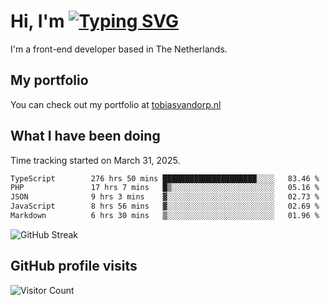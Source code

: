 # Hi, I'm [![Typing SVG](https://readme-typing-svg.demolab.com?font=Fira+Code&pause=1000&width=435&lines=tobiasvdorp)](https://git.io/typing-svg)

I'm a front-end developer based in The Netherlands.

## My portfolio

You can check out my portfolio at [tobiasvandorp.nl](https://www.tobiasvandorp.nl/)

## What I have been doing

Time tracking started on March 31, 2025.

<!--START_SECTION:waka-->

```txt
TypeScript        276 hrs 50 mins █████████████████████░░░░   83.46 %
PHP               17 hrs 7 mins   █▒░░░░░░░░░░░░░░░░░░░░░░░   05.16 %
JSON              9 hrs 3 mins    ▓░░░░░░░░░░░░░░░░░░░░░░░░   02.73 %
JavaScript        8 hrs 56 mins   ▓░░░░░░░░░░░░░░░░░░░░░░░░   02.69 %
Markdown          6 hrs 30 mins   ▒░░░░░░░░░░░░░░░░░░░░░░░░   01.96 %
```

<!--END_SECTION:waka-->

![GitHub Streak](https://streak-stats.demolab.com?user=tobiasvdorp&theme=dark&hide_border=true&mode=weekly&background=36%2C6400A6%2C000000)

## GitHub profile visits

![Visitor Count](https://profile-counter.glitch.me/tobiasvdorp/count.svg)
